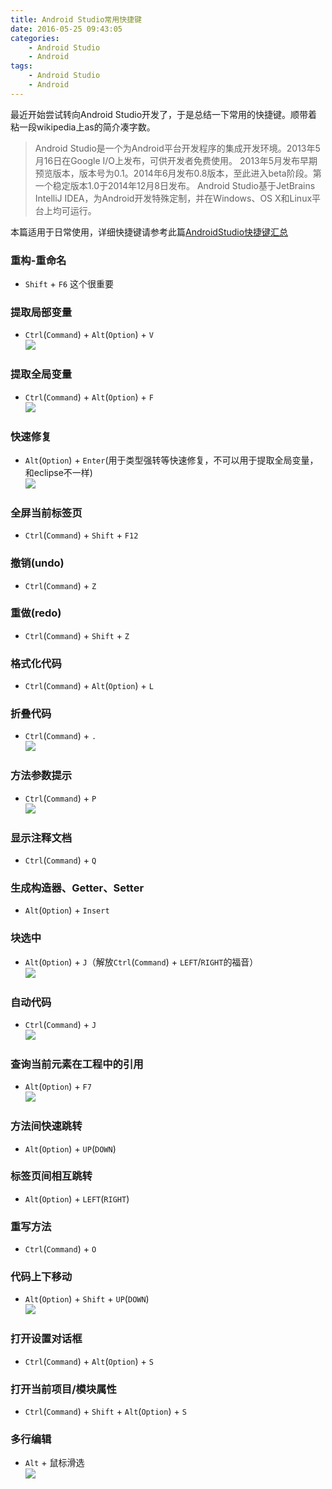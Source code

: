 ```yaml
---
title: Android Studio常用快捷键
date: 2016-05-25 09:43:05
categories:
	- Android Studio
	- Android
tags:
	- Android Studio
	- Android
---
```


最近开始尝试转向Android Studio开发了，于是总结一下常用的快捷键。顺带着粘一段wikipedia上as的简介凑字数。

> Android Studio是一个为Android平台开发程序的集成开发环境。2013年5月16日在Google I/O上发布，可供开发者免费使用。
2013年5月发布早期预览版本，版本号为0.1。2014年6月发布0.8版本，至此进入beta阶段。第一个稳定版本1.0于2014年12月8日发布。
Android Studio基于JetBrains IntelliJ IDEA，为Android开发特殊定制，并在Windows、OS X和Linux平台上均可运行。


本篇适用于日常使用，详细快捷键请参考此篇[AndroidStudio快捷键汇总](http://seniorzhai.github.io/2015/02/05/AndroidStudio%E5%BF%AB%E6%8D%B7%E9%94%AE%E6%B1%87%E6%80%BB/)

### 重构-重命名 ###
- `Shift` + `F6`
这个很重要


### 提取局部变量 ###
- `Ctrl`(`Command`) + `Alt`(`Option`) + `V`</br>
![](http://i.imgur.com/XReDHEq.gif)

### 提取全局变量 ###
- `Ctrl`(`Command`) + `Alt`(`Option`) + `F`</br>
![](http://i.imgur.com/ztIJz8S.gif)

<!-- more -->

### 快速修复 ###
- `Alt`(`Option`) + `Enter`(用于类型强转等快速修复，不可以用于提取全局变量，和eclipse不一样)</br>
![](http://i.imgur.com/hanZPZS.gif)

### 全屏当前标签页 ###
- `Ctrl`(`Command`) + `Shift` + `F12`

### 撤销(undo) ###
- `Ctrl`(`Command`) + `Z`

### 重做(redo) ###
- `Ctrl`(`Command`) + `Shift` + `Z`

### 格式化代码 ###
- `Ctrl`(`Command`) + `Alt`(`Option`) + `L`

### 折叠代码 ###
- `Ctrl`(`Command`) + `.`</br>
![](http://i.imgur.com/Rvp4uTU.gif)

### 方法参数提示 ###
- `Ctrl`(`Command`) + `P`</br>
![](http://i.imgur.com/ZCZXeWc.gif)

### 显示注释文档 ###
- `Ctrl`(`Command`) + `Q`

### 生成构造器、Getter、Setter ###
- `Alt`(`Option`) + `Insert`

### 块选中 ###
- `Alt`(`Option`) + `J`（解放`Ctrl`(`Command`) + `LEFT`/`RIGHT`的福音）</br>
![](http://i.imgur.com/oSxvPVO.gif)

### 自动代码 ###
- `Ctrl`(`Command`) + `J`</br>
![](http://i.imgur.com/Mlqi2Z2.gif)

### 查询当前元素在工程中的引用 ###
- `Alt`(`Option`) + `F7`</br>
![](http://i.imgur.com/jRAcBAQ.gif)

### 方法间快速跳转 ###
- `Alt`(`Option`) + `UP`(`DOWN`)

### 标签页间相互跳转 ###
- `Alt`(`Option`) + `LEFT`(`RIGHT`)

### 重写方法 ###
- `Ctrl`(`Command`) + `O`

### 代码上下移动 ###
- `Alt`(`Option`) + `Shift` + `UP`(`DOWN`)</br>
![](http://i.imgur.com/GQxf0E9.gif)

### 打开设置对话框 ###
- `Ctrl`(`Command`) + `Alt`(`Option`) + `S`

### 打开当前项目/模块属性 ###
- `Ctrl`(`Command`) + `Shift` + `Alt`(`Option`) + `S`

### 多行编辑 ###
- `Alt` + 鼠标滑选</br>
![](http://i.imgur.com/FLw7rxu.gif)
